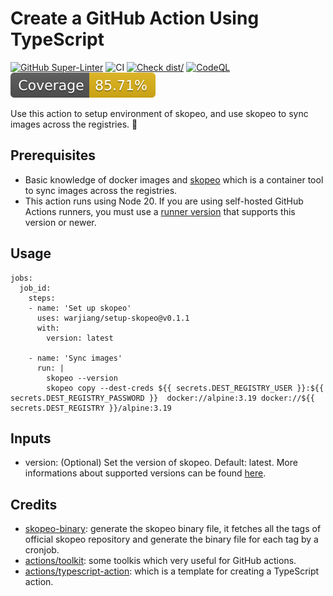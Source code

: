 # Create a GitHub Action Using TypeScript

[![GitHub Super-Linter](https://github.com/actions/typescript-action/actions/workflows/linter.yml/badge.svg)](https://github.com/super-linter/super-linter)
![CI](https://github.com/actions/typescript-action/actions/workflows/ci.yml/badge.svg)
[![Check dist/](https://github.com/actions/typescript-action/actions/workflows/check-dist.yml/badge.svg)](https://github.com/actions/typescript-action/actions/workflows/check-dist.yml)
[![CodeQL](https://github.com/actions/typescript-action/actions/workflows/codeql-analysis.yml/badge.svg)](https://github.com/actions/typescript-action/actions/workflows/codeql-analysis.yml)
[![Coverage](./badges/coverage.svg)](./badges/coverage.svg)

Use this action to setup environment of skopeo, and use skopeo to sync images across the registries. :rocket:

## Prerequisites
- Basic knowledge of docker images and [skopeo](https://github.com/containers/skopeo) which is a container tool to sync images across the registries.
- This action runs using Node 20. If you are using self-hosted GitHub Actions runners, you must use a [runner version](https://github.com/actions/virtual-environments) that supports this version or newer.

## Usage

```
jobs:
  job_id:
    steps:
    - name: 'Set up skopeo'
      uses: warjiang/setup-skopeo@v0.1.1
      with:
        version: latest

    - name: 'Sync images'
      run: |
        skopeo --version
        skopeo copy --dest-creds ${{ secrets.DEST_REGISTRY_USER }}:${{ secrets.DEST_REGISTRY_PASSWORD }}  docker://alpine:3.19 docker://${{ secrets.DEST_REGISTRY }}/alpine:3.19
```


## Inputs

- version: (Optional) Set the version of skopeo. Default: latest. More informations about supported versions can be found [here](https://github.com/lework/skopeo-binary/blob/master/version.txt).


## Credits
- [skopeo-binary](https://github.com/lework/skopeo-binary): generate the skopeo binary file, it fetches all the tags of official skopeo repository and generate the binary file for each tag by a cronjob.
- [actions/toolkit](https://github.com/actions/toolkit): some toolkis which very useful for GitHub actions.
- [actions/typescript-action](https://github.com/actions/typescript-action): which is a template for creating a TypeScript action.